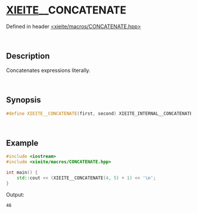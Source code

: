 # [XIEITE](../xieite.md)\_\_CONCATENATE
Defined in header [<xieite/macros/CONCATENATE.hpp>](../../include/xieite/macros/CONCATENATE.hpp)

&nbsp;

## Description
Concatenates expressions literally.

&nbsp;

## Synopsis
```cpp
#define XIEITE__CONCATENATE(first, second) XIEITE_INTERNAL__CONCATENATE(first, second)
```

&nbsp;

## Example
```cpp
#include <iostream>
#include <xieite/macros/CONCATENATE.hpp>

int main() {
    std::cout << (XIEITE__CONCATENATE(4, 5) + 1) << '\n';
}
```
Output:
```
46
```
